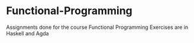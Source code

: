 # Functional-Programming

Assignments done for the course Functional Programming
Exercises are in Haskell and Agda
